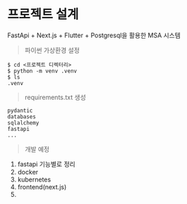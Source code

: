 # 프로젝트 설계

FastApi + Next.js + Flutter + Postgresql을 활용한 MSA 시스템

> 파이썬 가상환경 설정

```
$ cd <프로젝트 디렉터리>
$ python -m venv .venv
$ ls
.venv
```

> requirements.txt 생성

    pydantic
    databases
    sqlalchemy
    fastapi
    ...



> 개발 예정

1. fastapi 기능별로 정리
2. docker
3. kubernetes
4. frontend(next.js)
5. 
